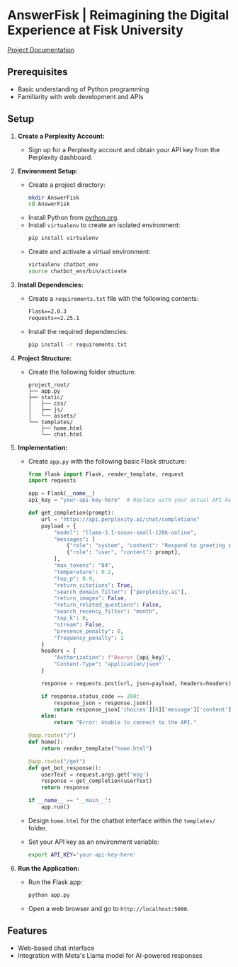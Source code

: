 # AnswerFisk | Reimagining the Digital Experience at Fisk University

[Project Documentation](https://chill-minute-c07.notion.site/Team-AnswerFisk-VANDYHACKS-XI-Sep-24-5d89d481a1a44395900d0f2023af1634)

## Prerequisites
- Basic understanding of Python programming
- Familiarity with web development and APIs

## Setup

1. **Create a Perplexity Account:**
   - Sign up for a Perplexity account and obtain your API key from the Perplexity dashboard.

2. **Environment Setup:**
   - Create a project directory:
     ```bash
     mkdir AnswerFisk
     cd AnswerFisk
     ```
   - Install Python from [python.org](https://www.python.org).
   - Install `virtualenv` to create an isolated environment:
     ```bash
     pip install virtualenv
     ```
   - Create and activate a virtual environment:
     ```bash
     virtualenv chatbot_env
     source chatbot_env/bin/activate
     ```

3. **Install Dependencies:**
   - Create a `requirements.txt` file with the following contents:
     ```txt
     Flask==2.0.3
     requests==2.25.1
     ```
   - Install the required dependencies:
     ```bash
     pip install -r requirements.txt
     ```

4. **Project Structure:**
   - Create the following folder structure:
     ```plaintext
     project_root/
     ├── app.py
     ├── static/
     │   ├── css/
     │   ├── js/
     │   └── assets/
     └── templates/
         ├── home.html
         └── chat.html
     ```

5. **Implementation:**
   - Create `app.py` with the following basic Flask structure:
     ```python
     from flask import Flask, render_template, request
     import requests

     app = Flask(__name__)
     api_key = "your-api-key-here"  # Replace with your actual API key

     def get_completion(prompt):
         url = "https://api.perplexity.ai/chat/completions"
         payload = {
             "model": "llama-3.1-sonar-small-128k-online",
             "messages": [
                 {"role": "system", "content": "Respond to greeting simply and precisely."},
                 {"role": "user", "content": prompt},
             ],
             "max_tokens": "84",
             "temperature": 0.2,
             "top_p": 0.9,
             "return_citations": True,
             "search_domain_filter": ["perplexity.ai"],
             "return_images": False,
             "return_related_questions": False,
             "search_recency_filter": "month",
             "top_k": 0,
             "stream": False,
             "presence_penalty": 0,
             "frequency_penalty": 1
         }
         headers = {
             "Authorization": f"Bearer {api_key}",
             "Content-Type": "application/json"
         }

         response = requests.post(url, json=payload, headers=headers)

         if response.status_code == 200:
             response_json = response.json()
             return response_json['choices'][0]['message']['content']
         else:
             return "Error: Unable to connect to the API."

     @app.route("/")
     def home():
         return render_template("home.html")

     @app.route("/get")
     def get_bot_response():
         userText = request.args.get('msg')
         response = get_completion(userText)
         return response

     if __name__ == "__main__":
         app.run()
     ```

   - Design `home.html` for the chatbot interface within the `templates/` folder.
   - Set your API key as an environment variable:
     ```bash
     export API_KEY='your-api-key-here'
     ```

6. **Run the Application:**
   - Run the Flask app:
     ```bash
     python app.py
     ```
   - Open a web browser and go to `http://localhost:5000`.

## Features
- Web-based chat interface
- Integration with Meta's Llama model for AI-powered responses
